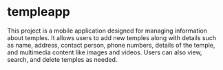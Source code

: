 # templeapp
This project is a mobile application designed for managing information about temples. It allows users to add new temples along with details such as name, address, contact person, phone numbers, details of the temple, and multimedia content like images and videos. Users can also view, search, and delete temples as needed.
